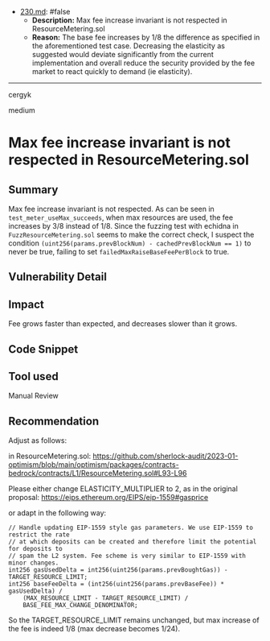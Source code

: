 
- [230.md](0-system-findings/1-processed/0-false/solidity/230.md): #false
  - **Description:** Max fee increase invariant is not respected in ResourceMetering.sol
  - **Reason:** The base fee increases by 1/8 the difference as specified in the aforementioned test case. Decreasing the elasticity as suggested would deviate significantly from the current implementation and overall reduce the security provided by the fee market to react quickly to demand (ie elasticity).

---

cergyk

medium

# Max fee increase invariant is not respected in ResourceMetering.sol

## Summary
Max fee increase invariant is not respected. As can be seen in `test_meter_useMax_succeeds`, when max resources are used, the fee increases by 3/8 instead of 1/8. Since the fuzzing test with echidna in `FuzzResourceMetering.sol` seems to make the correct check, I suspect the condition `(uint256(params.prevBlockNum) - cachedPrevBlockNum == 1)` to never be true, failing to set `failedMaxRaiseBaseFeePerBlock` to true.

## Vulnerability Detail

## Impact
Fee grows faster than expected, and decreases slower than it grows.

## Code Snippet

## Tool used
Manual Review

## Recommendation
Adjust as follows:

in ResourceMetering.sol:
https://github.com/sherlock-audit/2023-01-optimism/blob/main/optimism/packages/contracts-bedrock/contracts/L1/ResourceMetering.sol#L93-L96

Please either change ELASTICITY_MULTIPLIER to 2, as in the original proposal: https://eips.ethereum.org/EIPS/eip-1559#gasprice

or adapt in the following way:

```solidity
// Handle updating EIP-1559 style gas parameters. We use EIP-1559 to restrict the rate
// at which deposits can be created and therefore limit the potential for deposits to
// spam the L2 system. Fee scheme is very similar to EIP-1559 with minor changes.
int256 gasUsedDelta = int256(uint256(params.prevBoughtGas)) - TARGET_RESOURCE_LIMIT;
int256 baseFeeDelta = (int256(uint256(params.prevBaseFee)) * gasUsedDelta) /
    (MAX_RESOURCE_LIMIT - TARGET_RESOURCE_LIMIT) /
    BASE_FEE_MAX_CHANGE_DENOMINATOR;
```
So the TARGET_RESOURCE_LIMIT remains unchanged, but max increase of the fee is indeed 1/8 (max decrease becomes 1/24).